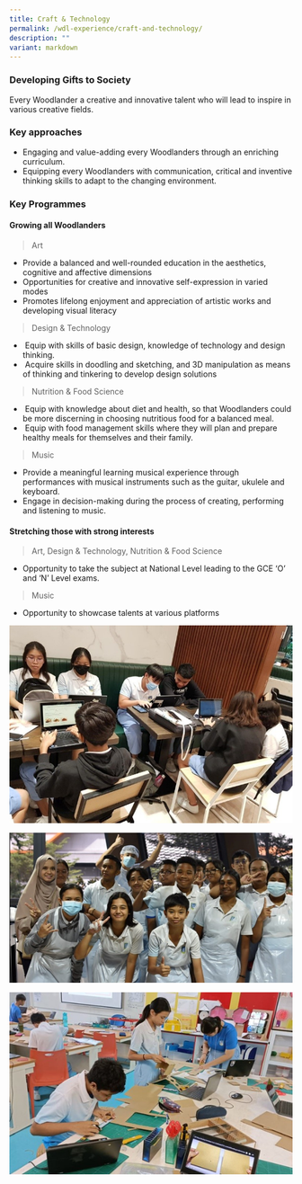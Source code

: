 ```yaml
---
title: Craft & Technology
permalink: /wdl-experience/craft-and-technology/
description: ""
variant: markdown
---
```

### Developing Gifts to Society

Every Woodlander a creative and innovative talent who will lead to inspire in various creative fields.

### Key approaches

*   Engaging and value-adding every Woodlanders through an enriching curriculum.
*   Equipping every Woodlanders with communication, critical and inventive thinking skills to adapt to the changing environment.

### Key Programmes

#### Growing all Woodlanders
> Art

* Provide a balanced and well-rounded education in the aesthetics, cognitive and affective dimensions  
* Opportunities for creative and innovative self-expression in varied modes  
* Promotes lifelong enjoyment and appreciation of artistic works and developing visual literacy

> Design & Technology

*  Equip with skills of basic design, knowledge of technology and design thinking.  
*  Acquire skills in doodling and sketching, and 3D manipulation as means of thinking and tinkering to develop design solutions

> Nutrition & Food Science

*  Equip with knowledge about diet and health, so that Woodlanders could be more discerning in choosing nutritious food for a balanced meal.  
*  Equip with food management skills where they will plan and prepare healthy meals for themselves and their family.

> Music

* Provide a meaningful learning musical experience through performances with musical instruments such as the guitar, ukulele and keyboard.  
* Engage in decision-making during the process of creating, performing and listening to music.

#### Stretching those with strong interests
> Art, Design & Technology, Nutrition & Food Science

* Opportunity to take the subject at National Level leading to the GCE ‘O’ and ‘N’ Level exams.

> Music

* Opportunity to showcase talents at various platforms

![](/images/CraftnTech_2023_01.jpg)

![](/images/CraftnTech_2023_02.jpg)

![](/images/CraftnTech_2023_03.jpg)